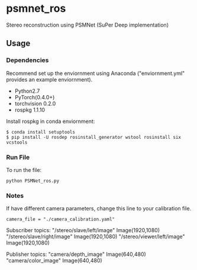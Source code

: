 # psmnet_ros
Stereo reconstruction using PSMNet (SuPer Deep implementation)

## Usage

### Dependencies
Recommend set up the enviornment using Anaconda ("enviornment.yml" provides an example enviornment).

- Python2.7
- PyTorch(0.4.0+)
- torchvision 0.2.0 
- rospkg 1.1.10

Install rospkg in conda enviornment:
```
$ conda install setuptools
$ pip install -U rosdep rosinstall_generator wstool rosinstall six vcstools
```

### Run File
To run the file:
```
python PSMNet_ros.py
```

### Notes
If have different camera parameters, change this line to your calibration file.
```
camera_file = "./camera_calibration.yaml"
```
Subscriber topics:
"/stereo/slave/left/image"  Image(1920,1080)
"/stereo/slave/right/image" Image(1920,1080)
"/stereo/viewer/left/image" Image(1920,1080)

Publisher topics:
"camera/depth_image"  Image(640,480)
"camera/color_image"  Image(640,480)

